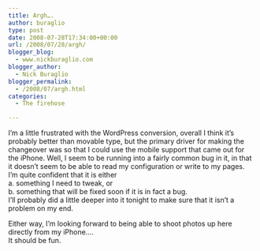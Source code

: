 ```yaml
---
title: Argh….
author: buraglio
type: post
date: 2008-07-28T17:34:00+00:00
url: /2008/07/28/argh/
blogger_blog:
  - www.nickburaglio.com
blogger_author:
  - Nick Buraglio
blogger_permalink:
  - /2008/07/argh.html
categories:
  - The firehose

---
```

I&#8217;m a little frustrated with the WordPress conversion, overall I think it&#8217;s probably better than movable type, but the primary driver for making the changeover was so that I could use the mobile support that came out for the iPhone. Well, I seem to be running into a fairly common bug in it, in that it doesn&#8217;t seem to be able to read my configuration or write to my pages.   
I&#8217;m quite confident that it is either   
a. something I need to tweak, or   
b. something that will be fixed soon if it is in fact a bug.   
I&#8217;ll probably did a little deeper into it tonight to make sure that it isn&#8217;t a problem on my end. 

Either way, I&#8217;m looking forward to being able to shoot photos up here directly from my iPhone&#8230;.  
It should be fun.